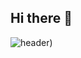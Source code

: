 ## Hi there 👋

![header](https://capsule-render.vercel.app/api?type=waving&color=gradient&height=300&section=header&text=Welcome%20to-nl-Summer's%20git%20%F0%9F%A4%97))

<!--
**summer1029/summer1029** is a ✨ _special_ ✨ repository because its `README.md` (this file) appears on your GitHub profile.

Here are some ideas to get you started:

- 🔭 I’m currently working on ...
- 🌱 I’m currently learning ...
- 👯 I’m looking to collaborate on ...
- 🤔 I’m looking for help with ...
- 💬 Ask me about ...
- 📫 How to reach me: ...
- 😄 Pronouns: ...
- ⚡ Fun fact: ...
-->
